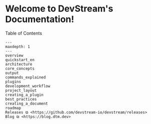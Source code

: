 # Welcome to DevStream's Documentation!

Table of Contents

```{toctree}
---
maxdepth: 1
---
overview
quickstart_en
architecture
core_concepts
output
commands_explained
plugins
development_workflow
project_layout
creating_a_plugin
best_practices
creating_a_document
roadmap
Releases ⧉ <https://github.com/devstream-io/devstream/releases>
Blog ⧉ <https://blog.dtm.dev>
```
